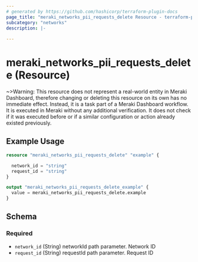 ```yaml
---
# generated by https://github.com/hashicorp/terraform-plugin-docs
page_title: "meraki_networks_pii_requests_delete Resource - terraform-provider-meraki"
subcategory: "networks"
description: |-
  
---
```


# meraki_networks_pii_requests_delete (Resource)



~>Warning: This resource does not represent a real-world entity in Meraki Dashboard, therefore changing or deleting this resource on its own has no immediate effect. Instead, it is a task part of a Meraki Dashboard workflow. It is executed in Meraki without any additional verification. It does not check if it was executed before or if a similar configuration or action 
already existed previously.


## Example Usage

```terraform
resource "meraki_networks_pii_requests_delete" "example" {

  network_id = "string"
  request_id = "string"
}

output "meraki_networks_pii_requests_delete_example" {
  value = meraki_networks_pii_requests_delete.example
}
```

<!-- schema generated by tfplugindocs -->
## Schema

### Required

- `network_id` (String) networkId path parameter. Network ID
- `request_id` (String) requestId path parameter. Request ID

